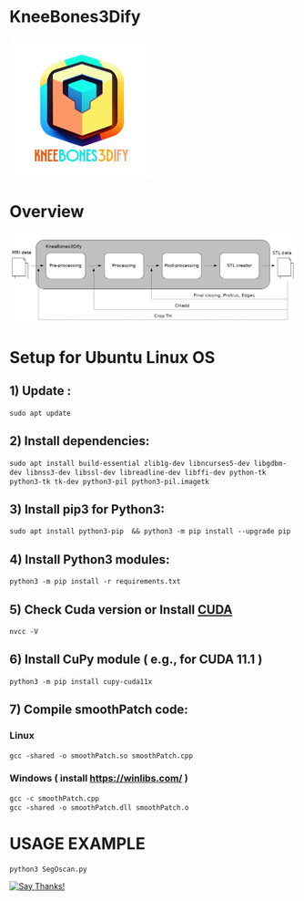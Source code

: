 # KneeBones3Dify
<img src="https://github.com/gigernau/KneeBones3Dify/blob/main/KneeBones3Dify_logo.png" align="center" height="250" width="250">

# Overview
<img src=docs/images/overview_kneebones3dify.png>

# Setup for Ubuntu Linux OS

## 1) Update : 
	sudo apt update
  
## 2) Install dependencies:
    sudo apt install build-essential zlib1g-dev libncurses5-dev libgdbm-dev libnss3-dev libssl-dev libreadline-dev libffi-dev python-tk python3-tk tk-dev python3-pil python3-pil.imagetk

## 3) Install pip3 for Python3: 
	sudo apt install python3-pip  && python3 -m pip install --upgrade pip

## 4) Install Python3 modules: 
	python3 -m pip install -r requirements.txt
	
## 5) Check Cuda version or Install [CUDA](https://developer.nvidia.com/cuda-toolkit)
	nvcc -V

## 6) Install CuPy module ( e.g., for CUDA 11.1 )
	python3 -m pip install cupy-cuda11x

## 7) Compile smoothPatch code:
### Linux
	gcc -shared -o smoothPatch.so smoothPatch.cpp
### Windows ( install https://winlibs.com/ )
	gcc -c smoothPatch.cpp
	gcc -shared -o smoothPatch.dll smoothPatch.o


# USAGE EXAMPLE
	python3 SegOscan.py


[![Say Thanks!](https://img.shields.io/badge/Say%20Thanks-!-1EAEDB.svg)](https://saythanks.io/to/gianluca.delucia)
